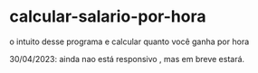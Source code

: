# calcular-salario-por-hora
o intuito desse programa e calcular quanto você ganha por hora

30/04/2023: ainda nao está responsivo , mas em breve estará.
